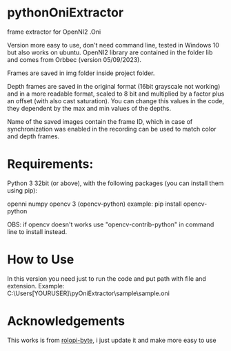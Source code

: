 # pythonOniExtractor
frame extractor for OpenNI2 .Oni

Version more easy to use, don't need command line, tested in Windows 10 but also works on ubuntu. OpenNI2 library are contained in the folder lib and comes from Orbbec (version 05/09/2023).

Frames are saved in img folder inside project folder.

Depth frames are saved in the original format (16bit grayscale not working) and in a more readable format, scaled to 8 bit and multiplied by a factor plus an offset (with also cast saturation). You can change this values in the code, they dependent by the max and min values of the depths.

Name of the saved images contain the frame ID, which in case of synchronization was enabled in the recording can be used to match color and depth frames.

# Requirements:
Python 3 32bit (or above), with the following packages (you can install them using pip):

openni
numpy
opencv 3 (opencv-python) 
example: pip install opencv-python

OBS: if opencv doesn't works use "opencv-contrib-python" in command line to install instead.


# How to Use 
In this version you need just to run the code and put path with file and extension.
Example: C:\Users\[YOURUSER]\pyOniExtractor\sample\sample.oni

# Acknowledgements
This works is from [rolopi-byte](https://github.com/rokopi-byte), i just update it and make more easy to use
